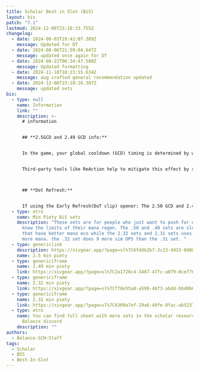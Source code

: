 ```yaml
---
title: Scholar Best in Slot (BiS)
layout: bis
patch: "7.1"
lastmod: 2024-12-06T23:18:33.755Z
changelog:
  - date: 2024-08-03T19:41:07.389Z
    message: Updated for DT
  - date: 2024-08-06T21:59:04.647Z
    message: updated once again for DT
  - date: 2024-08-22T06:34:47.580Z
    message: Updated formatting
  - date: 2024-11-18T18:23:55.634Z
    message: aug crafted general recommendation updated
  - date: 2024-12-06T23:18:16.307Z
    message: updated sets
bis:
  - type: null
    name: Information
    link: ""
    description: >-
      # information


      ## **2.5GCD and 2.49 GCD info:**


      In the game, your global cooldown (GCD) timing is determined by when the game code aligns with your frame updates. This happens once per frame. If your next action doesn't sync perfectly with these frames, there can be slight delays in your GCD. This is especially noticeable on lower FPS. Fluctuating frame rates can also make your GCD more unpredictable. Over the course of a battle, these delays could mean that a gear set with a supposed 2.5 GCD might actually function more like a 2.505 GCD. Players with higher FPS will suffer the effects of this issue less but will never be able to fully eliminate them.


      Third-party tools like ReAction help to mitigate this effect by syncing your frames with when your GCD is ready. To better understand how this works for your specific character, you can make comparisons using a GCD calculator. By inputting fflogs into the calculator, you can see the actual duration of your GCDs during gameplay. It's advisable to use multiple logs for accuracy and disregard any anomalous data. For a practical tool to calculate GCDs, you can visit https://gcdcalc.fly.dev/\



      ## **Dot Refresh:**


      If using the Early Refresh(DoT clip) opener: The 2.50 GCD and 2.49 GCD sets will NOT land Biolysis under Chain Stratagem if you use Biolysis AFTER your 6th Energy Drain in the opener (the breakpoint is 2.47 GCD and requires low ping). To fix this, use Biolysis on the same GCD as your 6th Energy Drain.
  - type: etro
    name: Min Piety BiS sets
    description: "These sets are for people who just want to push for damage and
      know the limits of their mana regen. The .50 and .49 sets are slow sets
      that have better mana eco while the 2.32 sets and 2.31 sets uses a lot
      more mana. the .32 set does 9 more sim DPS than the .31 set. "
  - type: genericlink
    description: https://xivgear.app/?page=sl%7C6fddb2b7-3c13-4933-8d00-a361e45b60c3
    name: 2.5 min piety
  - type: genericiframe
    name: 2.49 min piety
    link: https://xivgear.app/?page=sl%7C2a1726c4-3487-47fc-a079-0cef761f6cc7
  - type: genericiframe
    name: 2.32 min piety
    link: https://xivgear.app/?page=sl%7Cff8e55a8-a598-4bf3-abdd-bb40b66fa908&onlySetIndex=2
  - type: genericiframe
    name: 2.31 min piety
    link: https://xivgear.app/?page=sl%7C6309a7ef-29a6-49fe-9fac-ab5237cb799b
  - type: etro
    name: You can find full sheet with more sets in the scholar resources on The
      Balance discord
    description: ""
authors:
  - Balance-SCH-Staff
tags:
  - Scholar
  - BIS
  - Best-In-Slot
---
```

